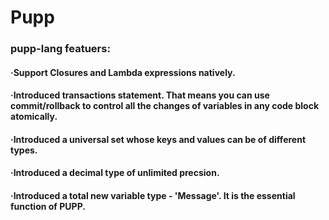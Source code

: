 Pupp
====

### pupp-lang featuers:

#### ·Support Closures and Lambda expressions natively. 

#### ·Introduced transactions statement. That means you can use commit/rollback to control all the changes of variables in any code block atomically.

#### ·Introduced a universal set whose keys and values can be of different types.

#### ·Introduced a decimal type of unlimited precsion.

#### ·Introduced a total new variable type - 'Message'. It is the essential function of PUPP.



